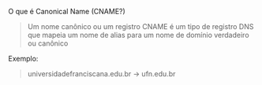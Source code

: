 O que é Canonical Name (CNAME?)

> Um nome canônico ou um registro CNAME é um tipo de registro DNS que mapeia um nome de alias para um nome de domínio verdadeiro ou canônico

Exemplo:

> universidadefranciscana.edu.br -> ufn.edu.br
